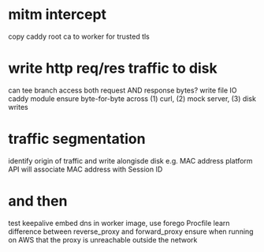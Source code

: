 # mitm intercept
copy caddy root ca to worker for trusted tls

# write http req/res traffic to disk
can tee branch access both request AND response bytes?
write file IO caddy module
ensure byte-for-byte across (1) curl, (2) mock server, (3) disk writes

# traffic segmentation
identify origin of traffic and write alongisde disk e.g. MAC address
  platform API will associate MAC address with Session ID

# and then
test keepalive
embed dns in worker image, use forego Procfile
learn difference between reverse_proxy and forward_proxy
ensure when running on AWS that the proxy is unreachable outside the network
